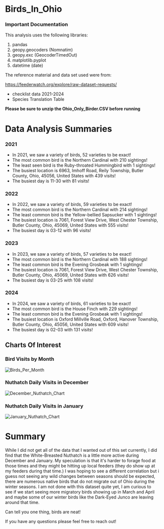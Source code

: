 # Birds_In_Ohio
### Important Documentation
This analysis uses the following libraries:
   1. pandas
   2. geopy.geocoders (Nomnatim)
   3. geopy.exc (GeocoderTimedOut)
   4. matplotlib.pyplot
   5. datetime (date)

The reference material and data set used were from:

https://feederwatch.org/explore/raw-dataset-requests/
   - checklist data 2021-2024
   - Species Translation Table

**Please be sure to unzip the Ohio_Only_Birder.CSV before running**


# Data Analysis Summaries
### 2021
   - In 2021, we saw a variety of birds, 52 varieties to be exact!
   - The most common bird is the Northern Cardinal with 210 sightings!
   - The least seen bird is the Ruby-throated Hummingbird with 1 sightings!
   - The busiest location is 6963, Imhoff Road, Reily Township, Butler County, Ohio, 45056, United States with 439 visits!
   - The busiest day is 11-30 with 81 visits!
### 2022
   - In 2022, we saw a variety of birds, 59 varieties to be exact!
   - The most common bird is the Northern Cardinal with 214 sightings!
   - The least common bird is the Yellow-bellied Sapsucker with 1 sightings!
   - The busiest location is 7061, Forest View Drive, West Chester Township, Butler County, Ohio, 45069, United States with 555 visits!
   - The busiest day is 03-12 with 96 visits!
### 2023
   - In 2023, we saw a variety of birds, 57 varieties to be exact!
   - The most common bird is the Northern Cardinal with 188 sightings!
   - The least common bird is the Evening Grosbeak with 1 sightings!
   - The busiest location is 7061, Forest View Drive, West Chester Township, Butler County, Ohio, 45069, United States with 626 visits!
   - The busiest day is 03-25 with 108 visits!
### 2024
   - In 2024, we saw a variety of birds, 61 varieties to be exact!
   - The most common bird is the House Finch with 229 sightings!
   - The least common bird is the Evening Grosbeak with 1 sightings!
   - The busiest location is Oxford Millville Road, Oxford, Hanover Township, Butler County, Ohio, 45056, United States with 609 visits!
   - The busiest day is 02-03 with 131 visits!

## Charts Of Interest
 ### Bird Visits by Month
 ![Birds_Per_Month](https://github.com/user-attachments/assets/654012c4-e074-4f64-94f5-fb9173e1f456)

 ### Nuthatch Daily Visits in December
 ![December_Nuthatch_Chart](https://github.com/user-attachments/assets/20d02565-3bc2-48bb-87c4-1d0169acb736)


 ### Nuthatch Daily Visits in January
![January_Nuthatch_Chart](https://github.com/user-attachments/assets/22e72f37-23ef-416c-aae6-e782e6444eda)



# Summary
While I did not get all of the data that I wanted out of this set currently, I did find that the White-Breasted Nuthatch is a little more active during December and January.  My speculation is that it's harder to forage food at those times and they might be hitting up local feeders (they do show up at my feeders during that time.)   I was hoping to see a different correlation but i guess not seeing any wild changes between seasons should be expected, there are numerous native birds that do not migrate out of Ohio during the winter seasons.  I am not done with this dataset quite yet, I am curious to see if we start seeing more migratory birds showing up in March and April and maybe some of our winter birds like the Dark-Eyed Junco are leaving around that time.  

Can tell you one thing, birds are neat!

If you have any questions please feel free to reach out!
